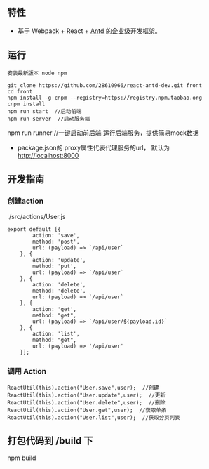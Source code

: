 
## 特性

- 基于 Webpack + React + [Antd](https://github.com/antd) 的企业级开发框架。

## 运行
```
安装最新版本 node npm

git clone https://github.com/28610966/react-antd-dev.git front
cd front
npm install -g cnpm --registry=https://registry.npm.taobao.org
cnpm install
npm run start  //启动前端
npm run server  //启动服务端
```

npm run runner //一键启动前后端
运行后端服务，提供简易mock数据
- package.json的 proxy属性代表代理服务的url， 默认为 [http://localhost:8000](http://localhost:8000)

## 开发指南

### 创建action
./src/actions/User.js
```
export default [{
        action: 'save',
        method: 'post',
        url: (payload) => `/api/user`
    }, {
        action: 'update',
        method: 'put',
        url: (payload) => `/api/user`
    }, {
        action: 'delete',
        method: 'delete',
        url: (payload) => `/api/user`
    }, {
        action: 'get',
        method: "get",
        url: (payload) => `/api/user/${payload.id}`
    }, {
        action: 'list',
        method: "get",
        url: (payload) => '/api/user'
    }];
```
### 调用 Action
```
ReactUtil(this).action("User.save",user);  //创建
ReactUtil(this).action("User.update",user);  //更新
ReactUtil(this).action("User.delete",user);  //删除
ReactUtil(this).action("User.get",user);  //获取单条
ReactUtil(this).action("User.list",user);  //获取分页列表
```

## 打包代码到 /build 下
  npm build